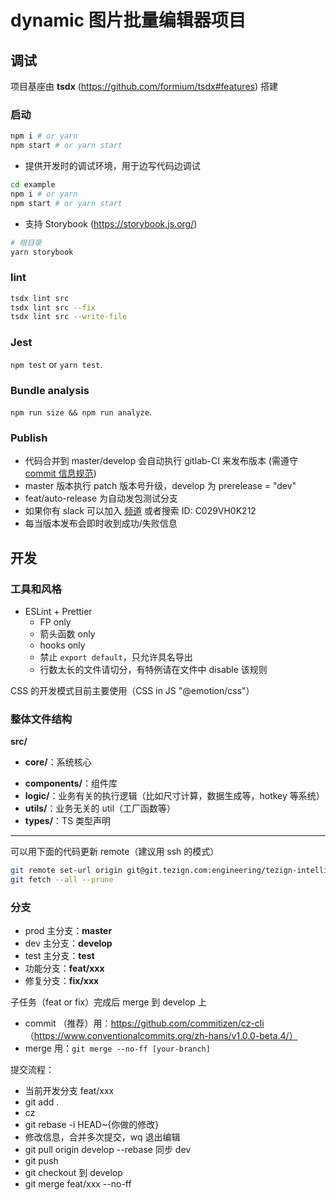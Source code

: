 # dynamic 图片批量编辑器项目

## 调试

项目基座由 **tsdx** (https://github.com/formium/tsdx#features) 搭建

### 启动

```bash
npm i # or yarn
npm start # or yarn start
```

- 提供开发时的调试环境，用于边写代码边调试

```bash
cd example
npm i # or yarn
npm start # or yarn start
```

- 支持 Storybook (https://storybook.js.org/)

```bash
# 根目录
yarn storybook
```

### lint

```bash
tsdx lint src
tsdx lint src --fix
tsdx lint src --write-file
```

### Jest

`npm test` or `yarn test`.

### Bundle analysis

`npm run size && npm run analyze`.

### Publish

- 代码合并到 master/develop 会自动执行 gitlab-CI 来发布版本 (需遵守[commit 信息规范](https://github.com/semantic-release/semantic-release#commit-message-format))
- master 版本执行 patch 版本号升级，develop 为 prerelease = "dev"
- feat/auto-release 为自动发包测试分支
- 如果你有 slack 可以加入 [频道](https://join.slack.com/share/zt-u115z6mo-zW7DO9r164G8GAWnq1XfOg) 或者搜索 ID: C029VH0K212
- 每当版本发布会即时收到成功/失败信息

## 开发

### 工具和风格

- ESLint + Prettier
  - FP only
  - 箭头函数 only
  - hooks only
  - 禁止 `export default`，只允许具名导出
  - 行数太长的文件请切分，有特例请在文件中 disable 该规则

CSS 的开发模式目前主要使用（CSS in JS "@emotion/css"）

### 整体文件结构

**src/**

- **core/**：系统核心

* **components/**：组件库
* **logic/**：业务有关的执行逻辑（比如尺寸计算，数据生成等，hotkey 等系统）
* **utils/**：业务无关的 util（工厂函数等）
* **types/**：TS 类型声明

---

可以用下面的代码更新 remote（建议用 ssh 的模式）

```sh
git remote set-url origin git@git.tezign.com:engineering/tezign-intelligence-images-processor.git
git fetch --all --prune
```

### 分支

- prod 主分支：**master**
- dev 主分支：**develop**
- test 主分支：**test**
- 功能分支：**feat/xxx**
- 修复分支：**fix/xxx**

子任务（feat or fix）完成后 merge 到 develop 上

- commit （推荐）用：<https://github.com/commitizen/cz-cli> （https://www.conventionalcommits.org/zh-hans/v1.0.0-beta.4/）
- merge 用：`git merge --no-ff [your-branch]`

提交流程：

- 当前开发分支 feat/xxx
- git add .
- cz
- git rebase -i HEAD~{你做的修改}
- 修改信息，合并多次提交，wq 退出编辑
- git pull origin develop --rebase 同步 dev
- git push
- git checkout 到 develop
- git merge feat/xxx --no-ff
